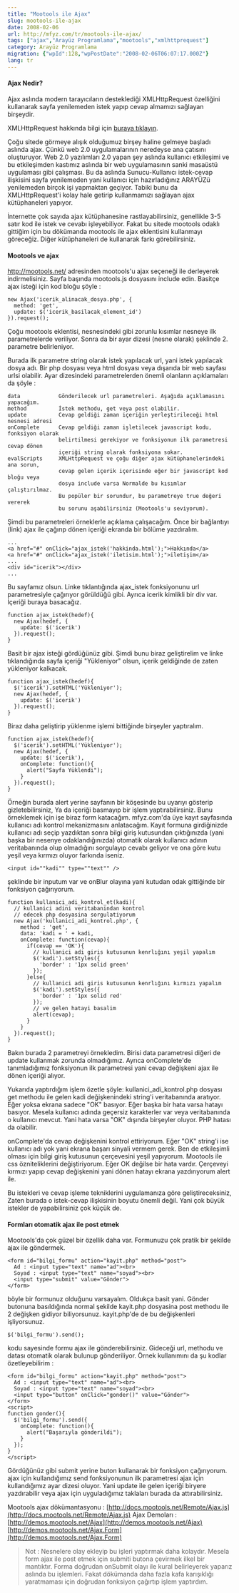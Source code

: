 ```yaml
---
title: "Mootools ile Ajax"
slug: mootools-ile-ajax
date: 2008-02-06
url: http://mfyz.com/tr/mootools-ile-ajax/
tags: ["ajax","Arayüz Programlama","mootools","xmlhttprequest"]
category: Arayüz Programlama
migration: {"wpId":128,"wpPostDate":"2008-02-06T06:07:17.000Z"}
lang: tr
---
```


#### Ajax Nedir?

Ajax aslında modern tarayıcıların desteklediği XMLHttpRequest özelliğini kullanarak sayfa yenilemeden istek yapıp cevap almamızı sağlayan birşeydir.

XMLHttpRequest hakkında bilgi için [buraya tıklayın](https://tr.mfyz.com/xmlhttprequest-nedir/).

Çoğu sitede görmeye alışık olduğumuz birşey haline gelmeye başladı aslında ajax. Çünkü web 2.0 uygulamalarının neredeyse ana çatısını oluşturuyor. Web 2.0 yazılımları 2.0 yapan şey aslında kullanıcı etkileşimi ve bu etkileşimden kastımız aslında bir web uygulamasının sanki masaüstü uygulaması gibi çalışması. Bu da aslında Sunucu-Kullanıcı istek-cevap ilişkisini sayfa yenilemeden yani kullanıcı için hazırladığınız ARAYÜZü yenilemeden birçok işi yapmaktan geçiyor. Tabiki bunu da XMLHttpRequest'i kolay hale getirip kullanmamızı sağlayan ajax kütüphaneleri yapıyor.

İnternette çok sayıda ajax kütüphanesine rastlayabilirsiniz, genellikle 3-5 satır kod ile istek ve cevabı işleyebiliyor. Fakat bu sitede mootools odaklı gittiğim için bu dökümanda mootools ile ajax eklentisini kullanmayı göreceğiz. Diğer kütüphaneleri de kullanarak farkı görebilirsiniz.

#### Mootools ve ajax

http://mootools.net/ adresinden mootools'u ajax seçeneği ile derleyerek indirmelisiniz. Sayfa başında mootools.js dosyasını include edin. Basitçe ajax isteği için kod bloğu şöyle :

```
new Ajax('icerik_alinacak_dosya.php', {
  method: 'get',
  update: $('icerik_basilacak_element_id')
}).request();

```

Çoğu mootools eklentisi, nesnesindeki gibi zorunlu kısımlar nesneye ilk parametrelerde veriliyor. Sonra da bir ayar dizesi (nesne olarak) şeklinde 2. parametre belirleniyor.

Burada ilk parametre string olarak istek yapılacak url, yani istek yapılacak dosya adı. Bir php dosyası veya html dosyası veya dışarıda bir web sayfası urlsi olabilir. Ayar dizesindeki parametrelerden önemli olanların açıklamaları da şöyle :

```
data            Gönderilecek url parametreleri. Aşağıda açıklamasını yapacağım.
method          İstek methodu, get veya post olabilir.
update          Cevap geldiği zaman içeriğin yerleştirileceği html nesnesi adresi
onComplete      Cevap geldiği zaman işletilecek javascript kodu, fonksiyon olarak
                belirtilmesi gerekiyor ve fonksiyonun ilk parametresi cevap dönen
                içeriği string olarak fonksiyona sokar.
evalScripts     XMLHttpRequest ve çoğu diğer ajax kütüphanelerindeki ana sorun,
                cevap gelen içerik içerisinde eğer bir javascript kod bloğu veya
                dosya include varsa Normalde bu kısımlar çalıştırılmaz.
                Bu popüler bir sorundur, bu parametreye true değeri vererek
                bu sorunu aşabilirsiniz (Mootools'u seviyorum).

```

Şimdi bu parametreleri örneklerle açıklama çalışacağım. Önce bir bağlantıyı (link) ajax ile çağırıp dönen içeriği ekranda bir bölüme yazdıralım.

```
...
<a href="#" onClick="ajax_istek('hakkinda.html');">Hakkında</a>
<a href="#" onClick="ajax_istek('iletisim.html');">iletişim</a>
...
<div id="icerik"></div>
...

```

Bu sayfamız olsun. Linke tıklantığında ajax_istek fonksiyonunu url parametresiyle çağırıyor görüldüğü gibi. Ayrıca icerik kimlikli bir div var. İçeriği buraya basacağız.

```
function ajax_istek(hedef){
  new Ajax(hedef, {
    update: $('icerik')
  }).request();
}

```

Basit bir ajax isteği gördüğünüz gibi. Şimdi bunu biraz geliştirelim ve linke tıklandığında sayfa içeriği "Yükleniyor" olsun, içerik geldiğinde de zaten yükleniyor kalkacak.

```
function ajax_istek(hedef){
  $('icerik').setHTML('Yükleniyor');
  new Ajax(hedef, {
    update: $('icerik')
  }).request();
}

```

Biraz daha geliştirip yüklenme işlemi bittiğinde birşeyler yaptıralım.

```
function ajax_istek(hedef){
  $('icerik').setHTML('Yükleniyor');
  new Ajax(hedef, {
    update: $('icerik'),
    onComplete: function(){
      alert("Sayfa Yüklendi");
    }
  }).request();
}

```

Örneğin burada alert yerine sayfanın bir köşesinde bu uyarıyı gösterip gizletebilirsiniz, Ya da içeriği basmayıp bir işlem yaptırabilirsiniz. Bunu örneklemek için işe biraz form katacağım. mfyz.com'da üye kayıt sayfasında kullanıcı adı kontrol mekanizmasını anlatacağım. Kayıt formuna girdiğinizde kullanıcı adı seçip yazdıktan sonra bilgi giriş kutusundan çıktığınızda (yani başka bir nesenye odaklandığınızda) otomatik olarak kullanıcı adının veritabanında olup olmadığını sorgulayıp cevabı geliyor ve ona göre kutu yeşil veya kırmızı oluyor farkında iseniz.

```
<input id=""kadi"" type=""text"" />

```

şeklinde bir inputum var ve onBlur olayına yani kutudan odak gittiğinde bir fonksiyon çağırıyorum.

```
function kullanici_adi_kontrol_et(kadi){
  // kullanici adini veritabanindan kontrol
  // edecek php dosyasina sorgulatiyorum
  new Ajax('kullanici_adi_kontrol.php', {
    method : 'get',
    data: 'kadi = ' + kadi,
    onComplete: function(cevap){
      if(cevap == 'OK'){
        // kullanici adi giris kutusunun kenrlığını yeşil yapalım
        $('kadi').setStyles({
          'border' : '1px solid green'
        });
      }else{
        // kullanici adi giris kutusunun kenrlığını kırmızı yapalım
        $('kadi').setStyles({
          'border' : '1px solid red'
        });
        // ve gelen hatayi basalim
        alert(cevap);
      }
    }
  }).request();
}

```

Bakın burada 2 parametreyi örnekledim. Birisi data parametresi diğeri de update kullanmak zorunda olmadığımız. Ayrıca onComplete'de tanımladığımız fonksiyonun ilk parametresi yani cevap değişkeni ajax ile dönen içeriği alıyor.

Yukarıda yaptırdığım işlem özetle şöyle: kullanici_adi_kontrol.php dosyası get methodu ile gelen kadi değişkenindeki string'i veritabanında aratıyor. Eğer yoksa ekrana sadece "OK" basıyor. Eğer başka bir hata varsa hatayı basıyor. Mesela kullanıcı adında geçersiz karakterler var veya veritabanında o kullanıcı mevcut. Yani hata varsa "OK" dışında birşeyler oluyor. PHP hatası da olabilir.

onComplete'da cevap değişkenini kontrol ettiriyorum. Eğer "OK" string'i ise kullanıcı adı yok yani ekrana başarı sinyali vermem gerek. Ben de etkileşimli olması için bilgi giriş kutusunun çerçevesini yeşil yapıyorum. Mootools ile css özniteliklerini değiştiriyorum. Eğer OK değilse bir hata vardır. Çerçeveyi kırmızı yapıp cevap değişkenini yani dönen hatayı ekrana yazdırıyorum alert ile.

Bu istekleri ve cevap işleme tekniklerini uygulamanıza göre geliştireceksiniz, Zaten burada o istek-cevap ilişkisinin boyutu önemli değil. Yani çok büyük istekler de yapabilirsiniz çok küçük de.

#### Formları otomatik ajax ile post etmek

Mootools'da çok güzel bir özellik daha var. Formunuzu çok pratik bir şekilde ajax ile göndermek.

```
<form id="bilgi_formu" action="kayit.php" method="post">
  Ad : <input type="text" name="ad"><br>
  Soyad : <input type="text" name="soyad"><br>
  <input type="submit" value="Gönder">
</form>

```

böyle bir formunuz olduğunu varsayalım. Oldukça basit yani. Gönder butonuna basıldığında normal şekilde kayit.php dosyasina post methodu ile 2 değişken gidiyor biliyorsunuz. kayit.php'de de bu değişkenleri işliyorsunuz.

```
$('bilgi_formu').send();

```

kodu sayesinde formu ajax ile gönderebilirsiniz. Gideceği url, methodu ve datası otomatik olarak bulunup gönderiliyor. Örnek kullanımını da şu kodlar özetleyebilirim :

```
<form id="bilgi_formu" action="kayit.php" method="post">
  Ad : <input type="text" name="ad"><br>
  Soyad : <input type="text" name="soyad"><br>
  <input type="button" onClick="gonder()" value="Gönder">
</form>
<script>
function gonder(){
  $('bilgi_formu').send({
    onComplete: function(){
      alert("Başarıyla gönderildi");
    }
  });
}
</script>

```

Gördüğünüz gibi submit yerine buton kullanarak bir fonksiyon çağırıyorum. ajax için kullandığımız send fonksiyonunun ilk parametresi ajax için kullandığımız ayar dizesi oluyor. Yani update ile gelen içeriği biryere yazdırabilir veya ajax için uyguladığımız taklaları burada da attırabilirsiniz.

Mootools ajax dökümantasyonu : [http://docs.mootools.net/Remote/Ajax.js](http://docs.mootools.net/Remote/Ajax.js) Ajax Demoları : [http://demos.mootools.net/Ajax](http://demos.mootools.net/Ajax) [http://demos.mootools.net/Ajax.Form](http://demos.mootools.net/Ajax.Form)

> Not : Nesnelere olay ekleyip bu işleri yaptırmak daha kolaydır. Mesela form ajax ile post etmek için submiti butona çevirmek ilkel bir mantıktır. Forma doğrudan onSubmit olayı ile kural belirleyerek yaparız aslında bu işlemleri. Fakat dökümanda daha fazla kafa karışıklığı yaratmaması için doğrudan fonksiyon çağırtıp işlem yaptırdım.